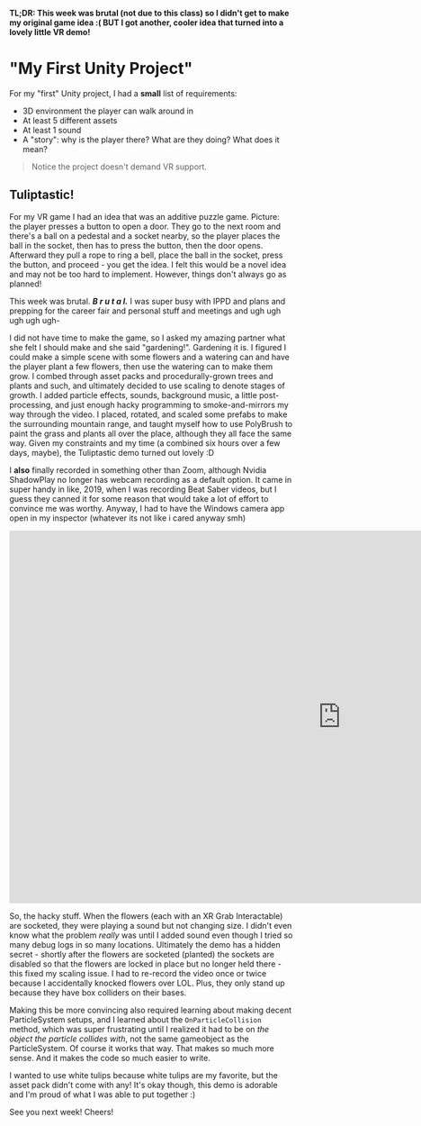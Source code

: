 **TL;DR: This week was brutal (not due to this class) so I didn't get to make my original game idea :( BUT I got another, cooler idea that turned into a lovely little VR demo!**

# "My First Unity Project"

For my "first" Unity project, I had a **small** list of requirements:

- 3D environment the player can walk around in
- At least 5 different assets
- At least 1 sound
- A "story": why is the player there? What are they doing? What does it mean?

> Notice the project doesn't demand VR support.

## Tuliptastic!

For my VR game I had an idea that was an additive puzzle game. Picture: the player presses a button to open a door. They go to the next room and there's a ball on a pedestal and a socket nearby, so the player places the ball in the socket, then has to press the button, then the door opens. Afterward they pull a rope to ring a bell, place the ball in the socket, press the button, and proceed - you get the idea. I felt this would be a novel idea and may not be too hard to implement. However, things don't always go as planned!

This week was brutal. ***B r u t a l.*** I was super busy with IPPD and plans and prepping for the career fair and personal stuff and meetings and ugh ugh ugh ugh ugh-

I did not have time to make the game, so I asked my amazing partner what she felt I should make and she said "gardening!". Gardening it is. I figured I could make a simple scene with some flowers and a watering can and have the player plant a few flowers, then use the watering can to make them grow. I combed through asset packs and procedurally-grown trees and plants and such, and ultimately decided to use scaling to denote stages of growth. I added particle effects, sounds, background music, a little post-processing, and just enough hacky programming to smoke-and-mirrors my way through the video. I placed, rotated, and scaled some prefabs to make the surrounding mountain range, and taught myself how to use PolyBrush to paint the grass and plants all over the place, although they all face the same way. Given my constraints and my time (a combined six hours over a few days, maybe), the Tuliptastic demo turned out lovely :D

I **also** finally recorded in something other than Zoom, although Nvidia ShadowPlay no longer has webcam recording as a default option. It came in super handy in like, 2019, when I was recording Beat Saber videos, but I guess they canned it for some reason that would take a lot of effort to convince me was worthy. Anyway, I had to have the Windows camera app open in my inspector (whatever its not like i cared anyway smh)

<iframe width="1177" height="662" src="https://www.youtube.com/embed/5Srx16kH8c0" title="CIS4930 - Introduction to Virtual Reality | P1 - My First Unity Project | Elijah Johnson" frameborder="0" allow="accelerometer; autoplay; clipboard-write; encrypted-media; gyroscope; picture-in-picture; web-share" referrerpolicy="strict-origin-when-cross-origin" allowfullscreen></iframe>

So, the hacky stuff. When the flowers (each with an XR Grab Interactable) are socketed, they were playing a sound but not changing size. I didn't even know what the problem *really* was until I added sound even though I tried so many debug logs in so many locations. Ultimately the demo has a hidden secret - shortly after the flowers are socketed (planted) the sockets are disabled so that the flowers are locked in place but no longer held there - this fixed my scaling issue. I had to re-record the video once or twice because I accidentally knocked flowers over LOL. Plus, they only stand up because they have box colliders on their bases.

Making this be more convincing also required learning about making decent ParticleSystem setups, and I learned about the `OnParticleCollision` method, which was super frustrating until I realized it had to be on *the object the particle collides with*, not the same gameobject as the ParticleSystem. Of course it works that way. That makes so much more sense. And it makes the code so much easier to write.

I wanted to use white tulips because white tulips are my favorite, but the asset pack didn't come with any! It's okay though, this demo is adorable and I'm proud of what I was able to put together :)

See you next week! Cheers!
